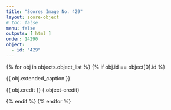 ```yaml
---
title: "Scores Image No. 429"
layout: score-object
# toc: false
menu: false
outputs: [ html ]
order: 14290
object:
  - id: "429"
---
```


{% for obj in objects.object_list %}
{% if obj.id == object[0].id %}

{{ obj.extended_caption }}

{{ obj.credit }} {.object-credit}

{% endif %}
{% endfor %}
